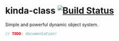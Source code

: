 # kinda-class [![Build Status](https://travis-ci.org/kinda/kinda-class.svg?branch=master)](https://travis-ci.org/kinda/kinda-class)

Simple and powerful dynamic object system.

```js
// TODO: documentation!
```
